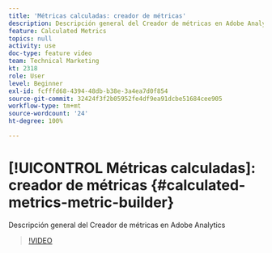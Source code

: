```yaml
---
title: 'Métricas calculadas: creador de métricas'
description: Descripción general del Creador de métricas en Adobe Analytics
feature: Calculated Metrics
topics: null
activity: use
doc-type: feature video
team: Technical Marketing
kt: 2318
role: User
level: Beginner
exl-id: fcfffd68-4394-48db-b38e-3a4ea7d0f854
source-git-commit: 32424f3f2b05952fe4df9ea91dcbe51684cee905
workflow-type: tm+mt
source-wordcount: '24'
ht-degree: 100%

---
```


# [!UICONTROL Métricas calculadas]: creador de métricas {#calculated-metrics-metric-builder}

Descripción general del Creador de métricas en Adobe Analytics

>[!VIDEO](https://video.tv.adobe.com/v/25411/?quality=12)
